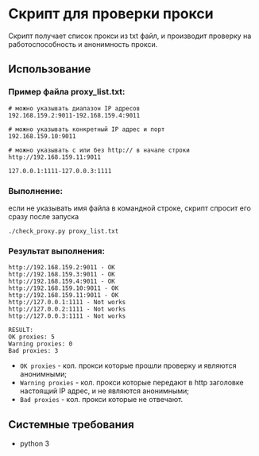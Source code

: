 # Скрипт для проверки прокси

Скрипт получает список прокси из txt файл, и производит проверку на работоспособность и анонимность прокси.

## Использование

### Пример файла proxy_list.txt:
```
# можно указывать диапазон IP адресов
192.168.159.2:9011-192.168.159.4:9011

# можно указывать конкретный IP адрес и порт
192.168.159.10:9011

# можно указывать с или без http:// в начале строки
http://192.168.159.11:9011

127.0.0.1:1111-127.0.0.3:1111
```

### Выполнение:
если не указывать имя файла в командной строке, скрипт спросит его сразу после запуска
 
```
./check_proxy.py proxy_list.txt
```

### Результат выполнения:
```
http://192.168.159.2:9011 - OK
http://192.168.159.3:9011 - OK
http://192.168.159.4:9011 - OK
http://192.168.159.10:9011 - OK
http://192.168.159.11:9011 - OK
http://127.0.0.1:1111 - Not works
http://127.0.0.2:1111 - Not works
http://127.0.0.3:1111 - Not works

RESULT:
OK proxies: 5
Warning proxies: 0
Bad proxies: 3
```

* `OK proxies` - кол. прокси которые прошли проверку и являются анонимными;
* `Warning proxies` - кол. прокси которые передают в http заголовке настоящий IP адрес, и не являются анонимными;
* `Bad proxies` - кол. прокси которые не отвечают.

## Системные требования
* python 3